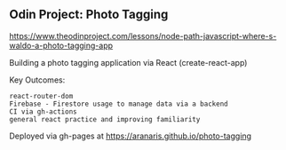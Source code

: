 ## Odin Project: Photo Tagging

https://www.theodinproject.com/lessons/node-path-javascript-where-s-waldo-a-photo-tagging-app

Building a photo tagging application via React
(create-react-app)

Key Outcomes:
```
react-router-dom
Firebase - Firestore usage to manage data via a backend
CI via gh-actions
general react practice and improving familiarity
```

Deployed via gh-pages at https://aranaris.github.io/photo-tagging
